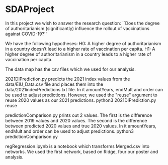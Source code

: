 # SDAProject

In this project we wish to answer the research question:
``Does the degree of authoritarianism (significantly) influence the rollout of vaccinations against COVID-19?''

We have the following hypotheses:
H0: A higher degree of authoritarianism in a country doesn’t lead to a higher rate of vaccination per capita.
H1: A higher degree of authoritarianism in a country leads to a higher rate of vaccination per capita.

The data map has the csv files which we used for our analysis.

2021DIPrediction.py predicts the 2021 index values from the data/EIU_Data.csv file and places them into the data/2021indexPredictions.txt file.
In it amountYears, endMult and order can be used to adjust predictions.
However, we used the "reuse" argument to reuse 2020 values as our 2021 predictions.
python3 2021DIPrediction.py reuse

predictionComparison.py prints out 2 values.
The first is the difference between 2019 values and 2020 values. The second is the difference between predicted 2020 values and true 2020 values.
In it amountYears, endMult and order can be used to adjust predictions.
python3 predictionComparison.py

regRegression.ipynb is a notebook which transforms Merged.csv into networks.
We used the first network, based on Ridge, four our poster and analysis.
